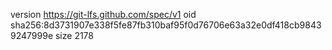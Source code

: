 version https://git-lfs.github.com/spec/v1
oid sha256:8d3731907e338f5fe87fb310baf95f0d76706e63a32e0df418cb98439247999e
size 2178
